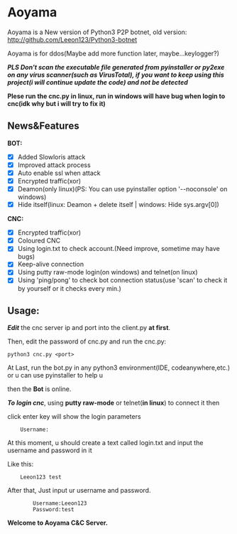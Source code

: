# Aoyama
Aoyama is a New version of Python3 P2P botnet, old version: http://github.com/Leeon123/Python3-botnet

Aoyama is for ddos(Maybe add more function later, maybe...keylogger?)

***PLS Don't scan the executable file generated from pyinstaller or py2exe on any virus scanner(such as VirusTotal), if you want to keep using this project(i will continue update the code) and not be detected*** 

**Plese run the cnc.py in linux, run in windows will have bug when login to cnc(idk why but i will try to fix it)**
## News&Features
**BOT:**
- [x] Added Slowloris attack
- [x] Improved attack process
- [x] Auto enable ssl when attack
- [x] Encrypted traffic(xor)
- [x] Deamon(only linux)(PS: You can use pyinstaller option '--noconsole' on windows)
- [x] Hide itself(linux: Deamon + delete itself | windows: Hide sys.argv[0])

**CNC:**
- [x] Encrypted traffic(xor)
- [x] Coloured CNC
- [x] Using login.txt to check account.(Need improve, sometime may have bugs)
- [x] Keep-alive connection
- [x] Using putty raw-mode login(on windows) and telnet(on linux)
- [x] Using 'ping/pong' to check bot connection status(use 'scan' to check it by yourself or it checks every min.)

## Usage:
***Edit*** the cnc server ip and port into the client.py **at first**.

Then, edit the password of cnc.py and run the cnc.py:

    python3 cnc.py <port>
    
At Last, run the bot.py in any python3 environment(IDE, codeanywhere,etc.) or u can use pyinstaller to help u

then the **Bot** is online.

***To login cnc***, using **putty raw-mode** or telnet(**in linux**) to connect it then

click enter key will show the login parameters

        Username:
At this moment, u should create a text called login.txt and input the username and password in it

Like this:

        Leeon123 test

After that, Just input ur username and password.
        
                    
            Username:Leeon123
            Password:test
            
**Welcome to Aoyama C&C Server.**
